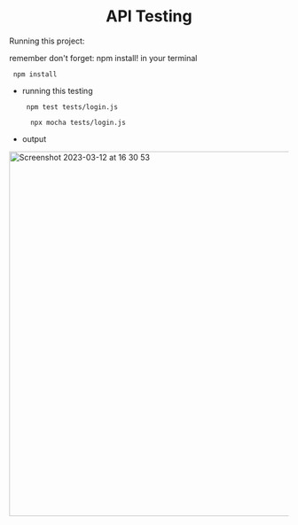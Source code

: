 <h1 align="center">
 API Testing 
</h1>

Running this project:

 remember don't forget: npm install! in your terminal
  ```
   npm install  
  ``` 

- running this testing
  ```
   npm test tests/login.js   
  ``` 
  ```
    npx mocha tests/login.js  
  ``` 

- output

  
<img width="658" alt="Screenshot 2023-03-12 at 16 30 53" src="https://user-images.githubusercontent.com/69374541/224536185-2746bfef-bcca-4202-9ff1-36f568432a5b.png">


